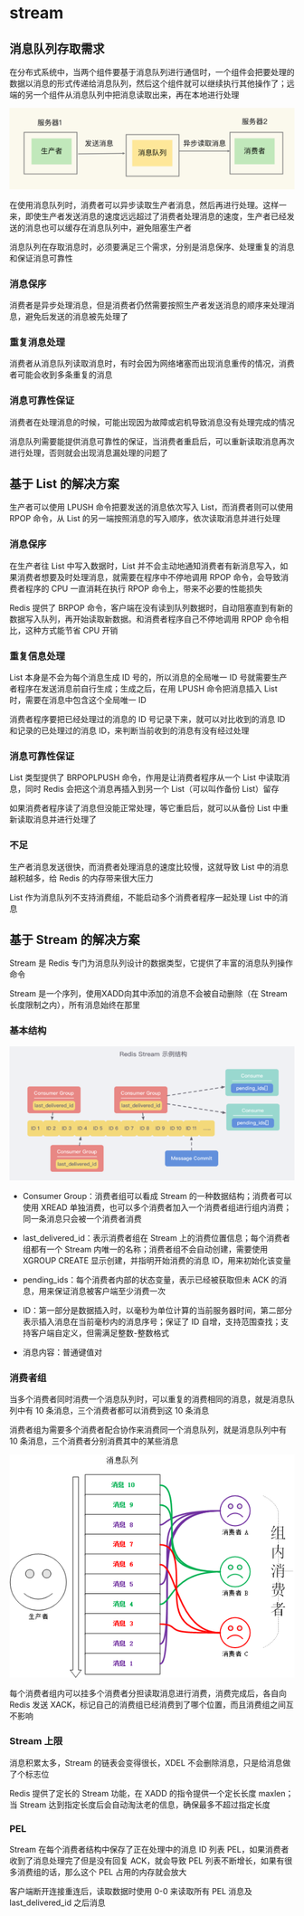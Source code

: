 # stream

## 消息队列存取需求

在分布式系统中，当两个组件要基于消息队列进行通信时，一个组件会把要处理的数据以消息的形式传递给消息队列，然后这个组件就可以继续执行其他操作了；远端的另一个组件从消息队列中把消息读取出来，再在本地进行处理

![01](stream.assets/01.png)

在使用消息队列时，消费者可以异步读取生产者消息，然后再进行处理。这样一来，即使生产者发送消息的速度远远超过了消费者处理消息的速度，生产者已经发送的消息也可以缓存在消息队列中，避免阻塞生产者

消息队列在存取消息时，必须要满足三个需求，分别是消息保序、处理重复的消息和保证消息可靠性

### 消息保序

消费者是异步处理消息，但是消费者仍然需要按照生产者发送消息的顺序来处理消息，避免后发送的消息被先处理了

### 重复消息处理

消费者从消息队列读取消息时，有时会因为网络堵塞而出现消息重传的情况，消费者可能会收到多条重复的消息

### 消息可靠性保证

消费者在处理消息的时候，可能出现因为故障或宕机导致消息没有处理完成的情况

消息队列需要能提供消息可靠性的保证，当消费者重启后，可以重新读取消息再次进行处理，否则就会出现消息漏处理的问题了

## 基于 List 的解决方案

生产者可以使用 LPUSH 命令把要发送的消息依次写入 List，而消费者则可以使用 RPOP 命令，从 List 的另一端按照消息的写入顺序，依次读取消息并进行处理

### 消息保序

在生产者往 List 中写入数据时，List 并不会主动地通知消费者有新消息写入，如果消费者想要及时处理消息，就需要在程序中不停地调用 RPOP 命令，会导致消费者程序的 CPU 一直消耗在执行 RPOP 命令上，带来不必要的性能损失

Redis 提供了 BRPOP 命令，客户端在没有读到队列数据时，自动阻塞直到有新的数据写入队列，再开始读取新数据。和消费者程序自己不停地调用 RPOP 命令相比，这种方式能节省 CPU 开销

### 重复信息处理

List 本身是不会为每个消息生成 ID 号的，所以消息的全局唯一 ID 号就需要生产者程序在发送消息前自行生成；生成之后，在用 LPUSH 命令把消息插入 List 时，需要在消息中包含这个全局唯一 ID

消费者程序要把已经处理过的消息的 ID 号记录下来，就可以对比收到的消息 ID 和记录的已处理过的消息 ID，来判断当前收到的消息有没有经过处理

### 消息可靠性保证

List 类型提供了 BRPOPLPUSH 命令，作用是让消费者程序从一个 List 中读取消息，同时 Redis 会把这个消息再插入到另一个 List（可以叫作备份 List）留存

如果消费者程序读了消息但没能正常处理，等它重启后，就可以从备份 List 中重新读取消息并进行处理了

### 不足

生产者消息发送很快，而消费者处理消息的速度比较慢，这就导致 List 中的消息越积越多，给 Redis 的内存带来很大压力

List 作为消息队列不支持消费组，不能启动多个消费者程序一起处理 List 中的消息

## 基于 Stream 的解决方案

Stream 是 Redis 专门为消息队列设计的数据类型，它提供了丰富的消息队列操作命令

Stream 是一个序列，使用XADD向其中添加的消息不会被自动删除（在 Stream 长度限制之内），所有消息始终在那里

### 基本结构

![02](stream.assets/02.png)

- Consumer Group：消费者组可以看成 Stream 的一种数据结构；消费者可以使用 XREAD 单独消费，也可以多个消费者加入一个消费者组进行组内消费；同一条消息只会被一个消费者消费

- last_delivered_id：表示消费者组在 Stream 上的消费位置信息；每个消费者组都有一个 Stream 内唯一的名称；消费者组不会自动创建，需要使用 XGROUP CREATE 显示创建，并指明开始消费的消息 ID，用来初始化该变量

- pending_ids：每个消费者内部的状态变量，表示已经被获取但未 ACK 的消息，用来保证消息被客户端至少消费一次

- ID：第一部分是数据插入时，以毫秒为单位计算的当前服务器时间，第二部分表示插入消息在当前毫秒内的消息序号；保证了 ID 自增，支持范围查找；支持客户端自定义，但需满足整数-整数格式

- 消息内容：普通键值对

### 消费者组

当多个消费者同时消费一个消息队列时，可以重复的消费相同的消息，就是消息队列中有 10 条消息，三个消费者都可以消费到这 10 条消息

消费者组为需要多个消费者配合协作来消费同一个消息队列，就是消息队列中有 10 条消息，三个消费者分别消费其中的某些消息

![03](stream.assets/03.png)

每个消费者组内可以挂多个消费者分担读取消息进行消费，消费完成后，各自向 Redis 发送 XACK，标记自己的消费组已经消费到了哪个位置，而且消费组之间互不影响

### Stream 上限

消息积累太多，Stream 的链表会变得很长，XDEL 不会删除消息，只是给消息做了个标志位

Redis 提供了定长的 Stream 功能，在 XADD 的指令提供一个定长长度 maxlen；当 Stream 达到指定长度后会自动淘汰老的信息，确保最多不超过指定长度

### PEL

Stream 在每个消费者结构中保存了正在处理中的消息 ID 列表 PEL，如果消费者收到了消息处理完了但是没有回复 ACK，就会导致 PEL 列表不断增长，如果有很多消费组的话，那么这个 PEL 占用的内存就会放大

客户端断开连接重连后，读取数据时使用 0-0 来读取所有 PEL 消息及 last_delivered_id 之后消息